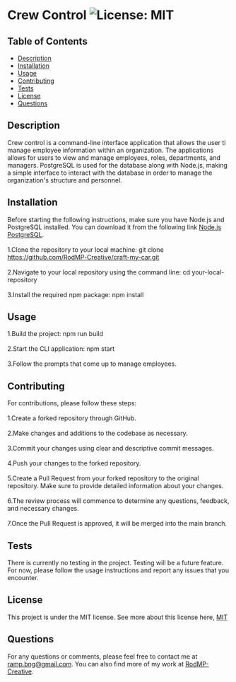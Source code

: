 # Crew Control ![License: MIT](https://img.shields.io/badge/License-MIT-yellow.svg)

## Table of Contents
- [Description](#description)
- [Installation](#installation)
- [Usage](#usage)
- [Contributing](#contributing)
- [Tests](#tests)
- [License](#license)
- [Questions](#questions)

## Description
Crew control is a command-line interface application that allows the user ti manage employee information within an organization. The applications allows for users to view and manage employees, roles, departments, and managers. PostgreSQL is used for the database along with Node.js, making a simple interface to interact with the database in order to manage the organization's structure and personnel.

## Installation
Before starting the following instructions, make sure you have Node.js and PostgreSQL installed. You can download it from the following link [Node.js](https://nodejs.org/) [PostgreSQL](https://www.postgresql.org/).<br><br>1.Clone the repository to your local machine: git clone https://github.com/RodMP-Creative/craft-my-car.git<br><br>2.Navigate to your local repository using the command line: cd your-local-repository<br><br>3.Install the required npm package: npm install

## Usage
1.Build the project: npm run build<br><br>2.Start the CLI application: npm start
<br><br>3.Follow the prompts that come up to manage employees.

## Contributing
For contributions, please follow these steps:<br><br>1.Create a forked repository through GitHub.<br><br>2.Make changes and additions to the codebase as necessary.<br><br>3.Commit your changes using clear and descriptive commit messages.<br><br>4.Push your changes to the forked repository.<br><br>5.Create a Pull Request from your forked repository to the original repository. Make sure to provide detailed information about your changes.<br><br>6.The review process will commence to determine any questions, feedback, and necessary changes.<br><br>7.Once the Pull Request is approved, it will be merged into the main branch.

## Tests
There is currently no testing in the project. Testing will be a future feature.<br>For now, please follow the usage instructions and report any issues that you encounter.

## License
  This project is under the MIT license.
See more about this license here, [MIT](https://mit-license.org/?form=MG0AV3)

## Questions
For any questions or comments, please feel free to contact me at ramp.bng@gmail.com. You can also find more of my work at [RodMP-Creative](https://github.com/RodMP-Creative).
